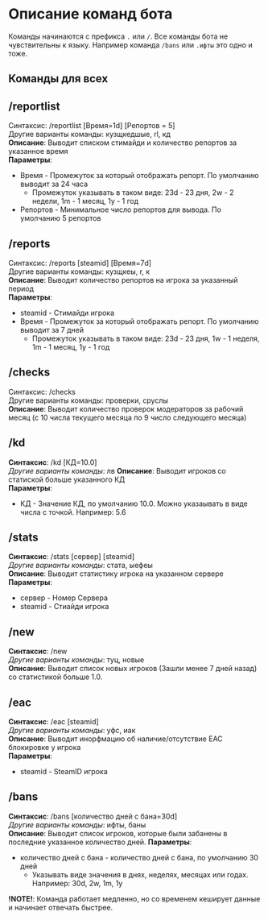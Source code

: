 # Описание команд бота

Команды начинаются с префикса `.` или `/`. Все команды бота не чувствительны к языку. Например команда `/bans` или `.ифты` это одно и тоже.

## Команды для всех

## /reportlist
Синтаксис: /reportlist [Время=1d] [Репортов = 5]  
Другие варианты команды: кузщкедшые, rl, кд  
**Описание**: Выводит списком стимайди и количество репортов за указанное время  
**Параметры**:
* Время - Промежуток за который отображать репорт. По умолчанию выводит за 24 часа
  * Промежуток указывать в таком виде: 23d - 23 дня, 2w - 2 недели, 1m - 1 месяц, 1y - 1 год
* Репортов - Минимальное число репортов для вывода. По умолчанию 5 репортов

## /reports
Синтаксис: /reports [steamid] [Время=7d]  
Другие варианты команды: кузщкеы, r, к  
**Описание**: Выводит количество репортов на игрока за указанный период  
**Параметры**:  
* steamid - Стимайди игрока
* Время - Промежуток за который отображать репорт. По умолчанию выводит за 7 дней
  *  Промежуток указывать в таком виде: 23d - 23 дня, 1w - 1 неделя, 1m - 1 месяц, 1y - 1 год

## /checks
Синтаксис: /checks  
Другие варианты команды: проверки, сруслы  
**Описание**: Выводит количество проверок модераторов за рабочий месяц (с 10 числа текущего месяца по 9 число следующего месяца)

## /kd
**Синтаксис**: /kd [КД=10.0]  
*Другие варианты команды*: лв 
**Описание**: Выводит игроков со статиской больше указанного КД  
**Параметры**:
* КД - Значение КД, по умолчанию 10.0. Можно указаывать в виде числа с точкой. Например: 5.6

## /stats
**Синтаксис**: /stats [сервер] [steamid]  
*Другие варианты команды*: стата, ыефеы  
**Описание**: Выводит статистику игрока на указанном сервере  
**Параметры**:
* сервер - Номер Сервера
* steamid - Стиайди игрока

## /new
**Синтаксис**: /new  
*Другие варианты команды*: туц, новые  
**Описание**: Выводит список новых игроков (Зашли менее 7 дней назад) со статистикой больше 1.0. 

## /eac
**Синтаксис**: /eac [steamid]  
*Другие варианты команды*: уфс, иак  
**Описание**: Выводит инорфмацию об наличие/отсутствие EAC блокировке у игрока  
**Параметры**:
* steamid - SteamID игрока

## /bans
**Синтаксис**: /bans [количество дней с бана=30d]  
*Другие варианты команды*: ифты, баны  
**Описание**: Выводит список игроков, которые были забанены в последние указанное количество дней.
**Параметры**:
* количество дней с бана - количество дней с бана, по умолчанию 30 дней
  * Указывать виде значения в днях, неделях, месяцах или годах. Например: 30d, 2w, 1m, 1y

**!NOTE!**: Команда работает медленно, но со временем кеширует данные и начинает отвечать быстрее.




